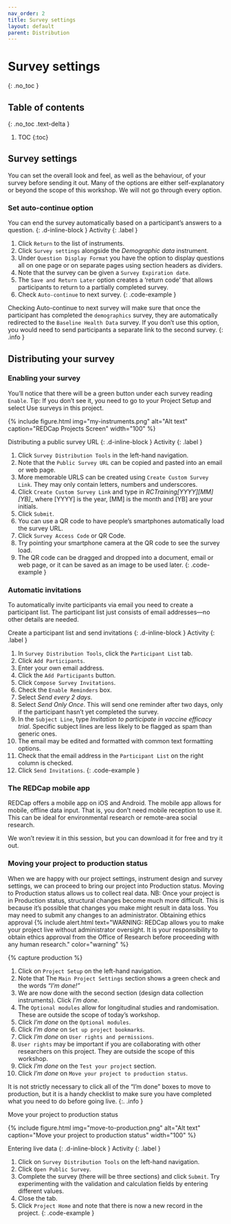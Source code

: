 ```yaml
---
nav_order: 2
title: Survey settings
layout: default
parent: Distribution
---
```


# Survey settings
{: .no_toc }

## Table of contents
{: .no_toc .text-delta }

1. TOC
{:toc}

## Survey settings

You can set the overall look and feel, as well as the behaviour, of your survey before sending it out.
Many of the options are either self-explanatory or beyond the scope of this workshop. We will not go through every option.

### Set auto-continue option
You can end the survey automatically based on a participant’s answers to a question.
{: .d-inline-block }
Activity
{: .label }

1. Click `Return` to the list of instruments.
2. Click `Survey settings` alongside the _Demographic data_ instrument.
3. Under `Question Display Format` you have the option to display questions all on one page or on separate pages using section headers as dividers.
4. Note that the survey can be given a `Survey Expiration date`.
5. The `Save and Return Later` option creates a ‘return code’ that allows participants to return to a partially completed survey.
6. Check `Auto-continue` to next survey.
{: .code-example }
<!-- The {: .code-example } snippet causes the paragraph above to be enclosed in a box. -->

Checking Auto-continue to next survey will make sure that once the participant has completed the `demographics` survey, they are automatically redirected to the `Baseline Health Data` survey. If you don’t use this option, you would need to send participants a separate link to the second survey.
{: .info }

## Distributing your survey

### Enabling your survey

You’ll notice that there will be a green button under each survey reading `Enable`. Tip: If you don’t see it, you need to go to your Project Setup and select Use surveys in this project.  

{% include figure.html img="my-instruments.png" alt="Alt text" caption="REDCap Projects Screen" width="100" %}

Distributing a public survey URL
{: .d-inline-block }
Activity
{: .label }

1. Click `Survey Distribution Tools` in the left-hand navigation.
2. Note that the `Public Survey URL` can be copied and pasted into an email or web page.
3. More memorable URLS can be created using `Create Custom Survey Link`. They may only contain letters, numbers and underscores.
4. Click `Create Custom Survey Link` and type in __RCTraining_[YYYY]_[MM]_[YB]__ where [YYYY] is the year, [MM] is the month and [YB] are your initials.
5. Click `Submit`.
6. You can use a QR code to have people’s smartphones automatically load the survey URL.
7. Click `Survey Access Code` or QR Code.
8. Try pointing your smartphone camera at the QR code to see the survey load.
9. The QR code can be dragged and dropped into a document, email or web page, or it can be saved as an image to be used later.
{: .code-example }
<!-- The {: .code-example } snippet causes the paragraph above to be enclosed in a box. -->

### Automatic invitations

To automatically invite participants via email you need to create a participant list. The participant list just consists of email addresses—no other details are needed.

Create a participant list and send invitations
{: .d-inline-block }
Activity
{: .label }

1. In `Survey Distribution Tools`, click the `Participant List` tab.
2. Click `Add Participants`.
3. Enter your own email address.
4. Click the `Add Participants` button.
5. Click `Compose Survey Invitations`.
6. Check the `Enable Reminders` box.
7. Select _Send every 2 days_.
8. Select _Send Only Once_.  This will send one reminder after two days, only if the participant hasn’t yet completed the survey.
9. In the `Subject Line`, type _Invitation to participate in vaccine efficacy trial_. Specific subject lines are less likely to be flagged as spam than generic ones.
10. The email may be edited and formatted with common text formatting options.
11. Check that the email address in the `Participant List` on the right column is checked.
12. Click `Send Invitations`.
{: .code-example }
<!-- The {: .code-example } snippet causes the paragraph above to be enclosed in a box. -->

### The REDCap mobile app

REDCap offers a mobile app on iOS and Android. The mobile app allows for mobile, offline data input. That is, you don’t need mobile reception to use it. This can be ideal for environmental research or remote-area social research.

We won’t review it in this session, but you can download it for free and try it out.

### Moving your project to production status

When we are happy with our project settings, instrument design and survey settings, we can proceed to bring our project into Production status. Moving to Production status allows us to collect real data.
NB: Once your project is in Production status, structural changes become much more difficult. This is because it’s possible that changes you make might result in data loss. You may need to submit any changes to an administrator.
Obtaining ethics approval
{% include alert.html text="WARNING: REDCap allows you to make your project live without administrator oversight. It is your responsibility to obtain ethics approval from the Office of Research before proceeding with any human research." color="warning" %}

{% capture production %}

1. Click on `Project Setup` on the left-hand navigation.  
2. Note that The `Main Project Settings` section shows a green check and the words _“I’m done!”_
3. We are now done with the second section (design data collection instruments). Click _I’m done_.
4. The `Optional modules` allow for longitudinal studies and randomisation. These are outside the scope of today’s workshop.
5. Click _I’m done_ on the `Optional modules`.
6. Click _I’m done_ on `Set up project bookmarks`.
7. Click _I’m done_ on `User rights and permissions`.
8. `User rights` may be important if you are collaborating with other researchers on this project. They are outside the scope of this workshop.
9. Click _I’m done_ on the `Test your project` section.
10. Click _I’m done_ on `Move your project to production status`.

It is not strictly necessary to click all of the “I’m done” boxes to move to production, but it is a handy checklist to make sure you have completed what you need to do before going live.
{:. .info }

Move your project to production status

{% include figure.html img="move-to-production.png" alt="Alt text" caption="Move your project to production status" width="100" %}

Entering live data
{: .d-inline-block }
Activity
{: .label }

1. Click on `Survey Distribution Tools` on the left-hand navigation.  
2. Click `Open Public Survey`.
3. Complete the survey (there will be three sections) and click `Submit`. Try experimenting with the validation and calculation fields by entering different values.
4. Close the tab.
5. Click `Project Home` and note that there is now a new record in the project.
{: .code-example }
<!-- The {: .code-example } snippet causes the paragraph above to be enclosed in a box. -->